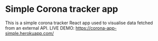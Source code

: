 # Simple Corona tracker app

This is a simple corona tracker React app used to visualise data fetched from an external API.
LIVE DEMO: https://corona-app-simple.herokuapp.com/
